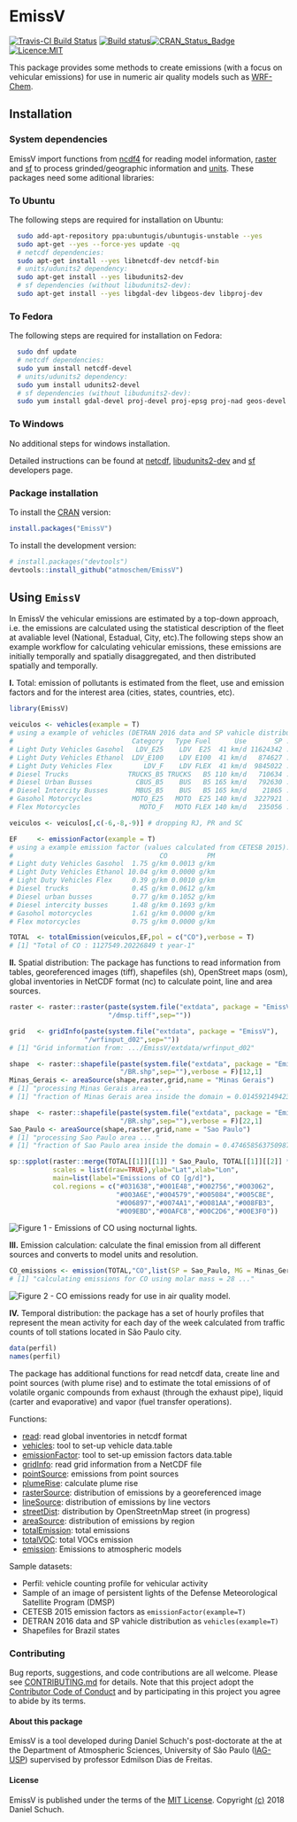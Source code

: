 # EmissV
[![Travis-CI Build Status](https://travis-ci.org/atmoschem/EmissV.svg?branch=master)](https://travis-ci.org/atmoschem/EmissV) [![Build status](https://ci.appveyor.com/api/projects/status/guuaaklaw6uyn4lj?svg=true)](https://ci.appveyor.com/project/Schuch666/emissv)[![CRAN_Status_Badge](http://www.r-pkg.org/badges/version/EmissV)](http://cran.r-project.org/web/packages/EmissV) 
[![Licence:MIT](https://img.shields.io/github/license/hyperium/hyper.svg)](https://opensource.org/licenses/MIT)

This package provides some methods to create emissions (with a focus on vehicular emissions) for use in numeric air quality models such as [WRF-Chem](https://ruc.noaa.gov/wrf/wrf-chem/).

## Installation

### System dependencies 

EmissV import functions from [ncdf4](http://cran.r-project.org/package=ncdf4) for reading model information, [raster](http://cran.r-project.org/package=raster) and [sf](https://cran.r-project.org/web/packages/sf/index.html) to process grinded/geographic information and [units](https://github.com/edzer/units/). These packages need some aditional libraries: 

### To Ubuntu
The following steps are required for installation on Ubuntu:
```bash
  sudo add-apt-repository ppa:ubuntugis/ubuntugis-unstable --yes
  sudo apt-get --yes --force-yes update -qq
  # netcdf dependencies:
  sudo apt-get install --yes libnetcdf-dev netcdf-bin
  # units/udunits2 dependency:
  sudo apt-get install --yes libudunits2-dev
  # sf dependencies (without libudunits2-dev):
  sudo apt-get install --yes libgdal-dev libgeos-dev libproj-dev
```

### To Fedora
The following steps are required for installation on Fedora:
```bash
  sudo dnf update
  # netcdf dependencies:
  sudo yum install netcdf-devel
  # units/udunits2 dependency:
  sudo yum install udunits2-devel
  # sf dependencies (without libudunits2-dev):
  sudo yum install gdal-devel proj-devel proj-epsg proj-nad geos-devel
```

### To Windows
No additional steps for windows installation.

Detailed instructions can be found at [netcdf](https://www.unidata.ucar.edu/software/netcdf/), [libudunits2-dev](https://r-quantities.github.io/units/) and [sf](https://r-spatial.github.io/sf/#installing) developers page.

### Package installation
To install the [CRAN](https://cran.r-project.org/package=EmissV) version:

```r
install.packages("EmissV")
```
To install the development version:

```r
# install.packages("devtools")
devtools::install_github("atmoschem/EmissV")
```

## Using `EmissV`

In EmissV the vehicular emissions are estimated by a top-down approach, i.e. the emissions are calculated using the statistical description of the fleet at avaliable level (National, Estadual, City, etc).The following steps show an example workflow for calculating vehicular emissions, these emissions are initially temporally and spatially disaggregated, and then distributed spatially and temporally.

**I.** Total: emission of pollutants is estimated from the fleet, use and emission factors and for the interest area (cities, states, countries, etc).

``` r
library(EmissV)

veiculos <- vehicles(example = T)
# using a example of vehicles (DETRAN 2016 data and SP vahicle distribution):
#                              Category   Type Fuel      Use       SP ...
# Light Duty Vehicles Gasohol   LDV_E25    LDV  E25  41 km/d 11624342 ...
# Light Duty Vehicles Ethanol  LDV_E100    LDV E100  41 km/d   874627 ...
# Light Duty Vehicles Flex        LDV_F    LDV FLEX  41 km/d  9845022 ...
# Diesel Trucks               TRUCKS_B5 TRUCKS   B5 110 km/d   710634 ...
# Diesel Urban Busses           CBUS_B5    BUS   B5 165 km/d   792630 ...
# Diesel Intercity Busses       MBUS_B5    BUS   B5 165 km/d    21865 ...
# Gasohol Motorcycles          MOTO_E25   MOTO  E25 140 km/d  3227921 ...
# Flex Motorcycles               MOTO_F   MOTO FLEX 140 km/d   235056 ...

veiculos <- veiculos[,c(-6,-8,-9)] # dropping RJ, PR and SC

EF     <- emissionFactor(example = T)
# using a example emission factor (values calculated from CETESB 2015):
#                                     CO          PM
# Light duty Vehicles Gasohol  1.75 g/km 0.0013 g/km
# Light Duty Vehicles Ethanol 10.04 g/km 0.0000 g/km
# Light Duty Vehicles Flex     0.39 g/km 0.0010 g/km
# Diesel trucks                0.45 g/km 0.0612 g/km
# Diesel urban busses          0.77 g/km 0.1052 g/km
# Diesel intercity busses      1.48 g/km 0.1693 g/km
# Gasohol motorcycles          1.61 g/km 0.0000 g/km
# Flex motorcycles             0.75 g/km 0.0000 g/km

TOTAL  <- totalEmission(veiculos,EF,pol = c("CO"),verbose = T)
# [1] "Total of CO : 1127549.20226849 t year-1"
```

**II.** Spatial distribution: The package has functions to read information from tables, georeferenced images (tiff), shapefiles (sh), OpenStreet maps (osm), global inventories in NetCDF format (nc) to calculate point, line and area sources.

``` r
raster <- raster::raster(paste(system.file("extdata", package = "EmissV"),
                         "/dmsp.tiff",sep=""))

grid   <- gridInfo(paste(system.file("extdata", package = "EmissV"),
                   "/wrfinput_d02",sep=""))
# [1] "Grid information from: .../EmissV/extdata/wrfinput_d02"

shape  <- raster::shapefile(paste(system.file("extdata", package = "EmissV"),
                            "/BR.shp",sep=""),verbose = F)[12,1]
Minas_Gerais <- areaSource(shape,raster,grid,name = "Minas Gerais")
# [1] "processing Minas Gerais area ... "
# [1] "fraction of Minas Gerais area inside the domain = 0.0145921494236101"

shape  <- raster::shapefile(paste(system.file("extdata", package = "EmissV"),
                            "/BR.shp",sep=""),verbose = F)[22,1]
Sao_Paulo <- areaSource(shape,raster,grid,name = "Sao Paulo")
# [1] "processing Sao Paulo area ... "
# [1] "fraction of Sao Paulo area inside the domain = 0.474658563750987"

sp::spplot(raster::merge(TOTAL[[1]][[1]] * Sao_Paulo, TOTAL[[1]][[2]] * Minas_Gerais),
           scales = list(draw=TRUE),ylab="Lat",xlab="Lon",
           main=list(label="Emissions of CO [g/d]"),
           col.regions = c("#031638","#001E48","#002756","#003062",
                           "#003A6E","#004579","#005084","#005C8E",
                           "#006897","#0074A1","#0081AA","#008FB3",
                           "#009EBD","#00AFC8","#00C2D6","#00E3F0"))
```
![*Figure 1* - Emissions of CO using nocturnal lights.](https://raw.githubusercontent.com/atmoschem/EmissV/master/CO_all.png)

**III.** Emission calculation: calculate the final emission from all different sources and converts to model units and resolution.
``` r
CO_emissions <- emission(TOTAL,"CO",list(SP = Sao_Paulo, MG = Minas_Gerais),grid,mm=28, plot = T)
# [1] "calculating emissions for CO using molar mass = 28 ..."
```
![*Figure 2* - CO emissions ready for use in air quality model.](https://raw.githubusercontent.com/atmoschem/EmissV/master/CO_final.png)

**IV.** Temporal distribution: the package has a set of hourly profiles that represent the mean activity for each day of the week calculated from traffic counts of toll stations located in São Paulo city.
``` r
data(perfil)
names(perfil)
```

The package has additional functions for read netcdf data, create line and point sources (with plume rise) and to estimate the total emissions of of volatile organic compounds from exhaust (through the exhaust pipe), liquid (carter and evaporative) and  vapor (fuel transfer operations).

Functions:

- [read](https://atmoschem.github.io/EmissV/reference/read.html): read global inventories in netcdf format
- [vehicles](https://atmoschem.github.io/EmissV/reference/vehicles.html): tool to set-up vehicle data.table
- [emissionFactor](https://atmoschem.github.io/EmissV/reference/emissionFactor.html): tool to set-up emission factors data.table
- [gridInfo](https://atmoschem.github.io/EmissV/reference/gridInfo.html): read grid information from a NetCDF file
- [pointSource](https://atmoschem.github.io/EmissV/reference/pointSource.html): emissions from point sources
- [plumeRise](https://atmoschem.github.io/EmissV/reference/plumeRise.html): calculate plume rise
- [rasterSource](https://atmoschem.github.io/EmissV/reference/rasterSource.html): distribution of emissions by a georeferenced image
- [lineSource](https://atmoschem.github.io/EmissV/reference/lineSource.html): distribution of emissions by line vectors
- [streetDist](https://atmoschem.github.io/EmissV/reference/streetDist.html): distribution by OpenStreetnMap street (in progress)
- [areaSource](https://atmoschem.github.io/EmissV/reference/areaSource.html): distribution of emissions by region
- [totalEmission](https://atmoschem.github.io/EmissV/reference/totalEmission.html): total emissions
- [totalVOC](https://atmoschem.github.io/EmissV/reference/totalVOC.html): total VOCs emission
- [emission](https://atmoschem.github.io/EmissV/reference/emission.html): Emissions to atmospheric models

Sample datasets:

- Perfil: vehicle counting profile for vehicular activity
- Sample of an image of persistent lights of the Defense Meteorological Satellite Program (DMSP)
- CETESB 2015 emission factors as ```emissionFactor(example=T)```
- DETRAN 2016 data and SP vahicle distribution as ```vehicles(example=T)```
- Shapefiles for Brazil states


### Contributing

Bug reports, suggestions, and code contributions are all welcome. Please see [CONTRIBUTING.md](https://github.com/atmoschem/EmissV/blob/master/CONTRIBUTING.md) for details. Note that this project adopt the [Contributor Code of Conduct](https://github.com/atmoschem/EmissV/blob/master/CONDUCT.md) and by participating in this project you agree to abide by its terms.

#### About this package

EmissV is a tool developed during Daniel Schuch's post-doctorate at the at the Department of Atmospheric Sciences, University of São Paulo ([IAG-USP](http://www.iag.usp.br/atmosfericas/)) supervised by professor Edmilson Dias de Freitas.

#### License

EmissV is published under the terms of the [MIT License](https://opensource.org/licenses/MIT). Copyright [(c)](https://raw.githubusercontent.com/atmoschem/emissv/master/LICENSE) 2018 Daniel Schuch.
